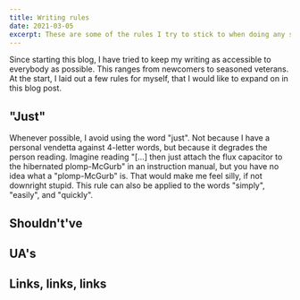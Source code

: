 ```yaml
---
title: Writing rules
date: 2021-03-05
excerpt: These are some of the rules I try to stick to when doing any sort of (technical) writing.
---
```


Since starting this blog, I have tried to keep my writing as accessible to everybody as possible. This ranges from newcomers to seasoned veterans. At the start, I laid out a few rules for myself, that I would like to expand on in this blog post. 

## "Just"
Whenever possible, I avoid using the word "just". Not because I have a personal vendetta against 4-letter words, but because it degrades the person reading. Imagine reading "[...] then just attach the flux capacitor to the hibernated plomp-McGurb" in an instruction manual, but you have no idea what a "plomp-McGurb" is. That would make me feel silly, if not downright stupid. This rule can also be applied to the words "simply", "easily", and "quickly".

## Shouldn't've
<!-- No Contractions -->

## UA's
<!-- Unnecessary Acronyms -->

## Links, links, links
<!-- Link to external resources when possible -->
